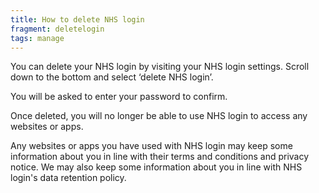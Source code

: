 ```yaml
---
title: How to delete NHS login
fragment: deletelogin
tags: manage
---
```

You can delete your NHS login by visiting your NHS login settings. Scroll down to the bottom and select ‘delete NHS login’.

You will be asked to enter your password to confirm.

Once deleted, you will no longer be able to use NHS login to access any websites or apps.

Any websites or apps you have used with NHS login may keep some information about you in line with their terms and conditions and privacy notice. We may also keep some information about you in line with NHS login's data retention policy.
